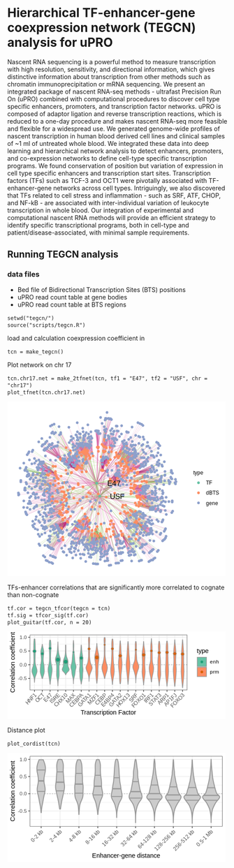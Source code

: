 # Hierarchical TF-enhancer-gene coexpression network (TEGCN) analysis for uPRO

Nascent RNA sequencing is a powerful method to measure transcription with high resolution, sensitivity, and directional information, which gives distinctive information about transcription from other methods such as chromatin immunoprecipitation or mRNA sequencing. We present an integrated package of nascent RNA-seq methods - ultrafast Precision Run On (uPRO) combined with computational procedures to discover cell type specific enhancers, promoters, and transcription factor networks. uPRO is composed of adaptor ligation and reverse transcription reactions, which is reduced to a one-day procedure and makes nascent RNA-seq more feasible and flexible for a widespread use. We generated genome-wide profiles of nascent transcription in human blood derived cell lines and clinical samples of ~1 ml of untreated whole blood. We integrated these data into deep learning and hierarchical network analysis to detect enhancers, promoters, and co-expression networks to define cell-type specific transcription programs. We found conservation of position but variation of expression in cell type specific enhancers and transcription start sites. Transcription factors (TFs) such as TCF-3 and OCT1 were pivotally associated with TF-enhancer-gene networks across cell types. Intriguingly, we also discovered that TFs related to cell stress and inflammation - such as SRF, ATF, CHOP, and NF-kB - are associated with inter-individual variation of leukocyte transcription in whole blood. Our integration of experimental and computational nascent RNA methods will provide an efficient strategy to identify specific transcriptional programs, both in cell-type and patient/disease-associated, with minimal sample requirements.

## Running TEGCN analysis

### data files
- Bed file of Bidirectional Transcription Sites (BTS) positions
- uPRO read count table at gene bodies
- uPRO read count table at BTS regions

```
setwd("tegcn/")
source("scripts/tegcn.R")
```

load and calculation coexpression coefficient in
```
tcn = make_tegcn()
```

Plot network on chr 17
```
tcn.chr17.net = make_2tfnet(tcn, tf1 = "E47", tf2 = "USF", chr = "chr17")
plot_tfnet(tcn.chr17.net)
```
![network plot](https://github.com/kwaklab-cornell/uPRO/blob/main/tegcn/plots/chr17_tfnet.png)


TFs-enhancer correlations that are significantly more correlated to cognate than non-cognate
```
tf.cor = tegcn_tfcor(tegcn = tcn)
tf.sig = tfcor_sig(tf.cor)
plot_guitar(tf.cor, n = 20)
```
![guitar plot](https://github.com/kwaklab-cornell/uPRO/blob/main/tegcn/plots/sigTF_guitar.png)

Distance plot
```
plot_cordist(tcn)
```
![dist plot](https://github.com/kwaklab-cornell/uPRO/blob/main/tegcn/plots/enhGene_dist.png)

